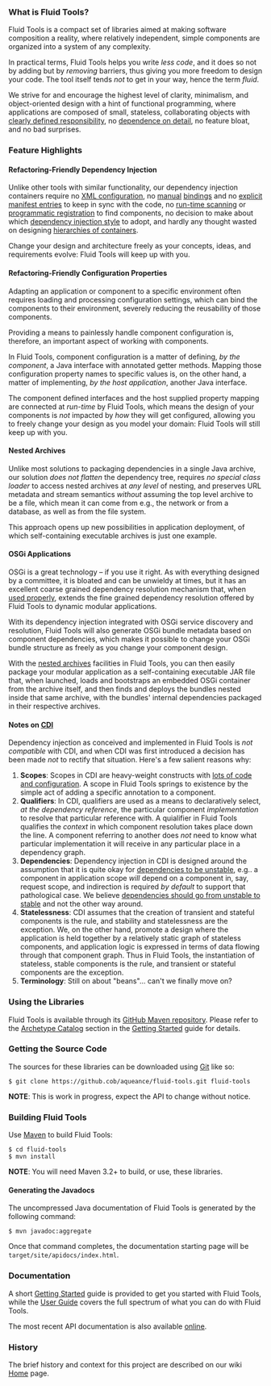 ### What is Fluid Tools?

Fluid Tools is a compact set of libraries aimed at making software composition a reality, where relatively independent,
simple components are organized into a system of any complexity.

In practical terms, Fluid Tools helps you write _less code_, and it does so not by adding but by _removing_ barriers, thus
giving you more freedom to design your code. The tool itself tends _not_ to get in your way, hence the term _fluid_.

We strive for and encourage the highest level of clarity, minimalism, and object-oriented design with a hint of functional
programming, where applications are composed of small, stateless, collaborating objects with [clearly defined responsibility](http://en.wikipedia.org/wiki/Single_responsibility_principle), no [dependence on detail](http://en.wikipedia.org/wiki/Dependency_inversion_principle), no feature bloat, and no bad surprises.

### Feature Highlights

#### Refactoring-Friendly Dependency Injection

Unlike other tools with similar functionality, our dependency injection containers require
no [XML configuration](https://docs.spring.io/spring/docs/current/spring-framework-reference/html/beans.html#beans-factory-metadata),
no [manual](https://tapestry.apache.org/tapestry-ioc-modules.html#TapestryIoCModules-AutobuildingServices)
[bindings](https://github.com/google/guice/wiki/Bindings) and
no [explicit manifest entries](http://tapestry.apache.org/autoloading-modules.html) to keep in sync with the code,
no [run-time scanning](https://docs.spring.io/spring/docs/3.0.0.RC2/spring-framework-reference/html/ch03s10.html)
or [programmatic registration](https://docs.spring.io/spring/docs/current/spring-framework-reference/htmlsingle/#beans-java-instantiating-container-register)
to find components, no decision to make about which [dependency injection style](http://picocontainer.com/injection.html) to
adopt, and hardly any thought wasted on designing [hierarchies of containers](https://liferepo.blogspot.hu/2014/03/scoping-dependency-injection.html).

Change your design and architecture freely as your concepts, ideas, and requirements evolve: Fluid Tools will keep up with
you.

#### Refactoring-Friendly Configuration Properties

Adapting an application or component to a specific environment often requires loading and processing configuration settings,
which can bind the components to their environment, severely reducing the reusability of those components.

Providing a means to painlessly handle component configuration is, therefore, an important aspect of working with components.

In Fluid Tools, component configuration is a matter of defining, *by the component*, a Java interface with annotated getter
methods. Mapping those configuration property names to specific values is, on the other hand, a matter of implementing, _by
the host application_, another Java interface.

The component defined interfaces and the host supplied property mapping are connected at *run-time* by Fluid Tools, which
means the design of your components is *not* impacted by *how* they will get configured, allowing you to freely change your
design as you model your domain: Fluid Tools will still keep up with you.

#### Nested Archives

Unlike most solutions to packaging dependencies in a single Java archive, our solution *does not flatten* the dependency tree,
requires *no special class loader* to access nested archives at *any level* of nesting, and preserves URL metadata and stream
semantics *without* assuming the top level archive to be a file, which mean it can come from e.g., the network or from a
database, as well as from the file system.

This approach opens up new possibilities in application deployment, of which self-containing executable archives is just one
example.

#### OSGi Applications

OSGi is a great technology – if you use it right. As with everything designed by a committee, it is bloated and can be
unwieldy at times, but it has an excellent coarse grained dependency resolution mechanism that, when
[used properly](https://www.osgi.org/wp-content/uploads/whiteboard1.pdf), extends the fine grained dependency resolution
offered by Fluid Tools to dynamic modular applications.

With its dependency injection integrated with OSGi service discovery and resolution, Fluid Tools will also generate OSGi
bundle metadata based on component dependencies, which makes it possible to change your OSGi bundle structure as freely as
you change your component design.

With the [nested archives](#nested-archives) facilities in Fluid Tools, you can then easily package your modular application
as a self-containing executable JAR file that, when launched, loads and bootstraps an embedded OSGi container from the archive
itself, and then finds and deploys the bundles nested inside that same archive, with the bundles' internal dependencies
packaged in their respective archives.

#### Notes on [CDI](http://www.cdi-spec.org/)

Dependency injection as conceived and implemented in Fluid Tools is *not compatible* with CDI, and when CDI was first
introduced a decision has been made *not* to rectify that situation. Here's a few salient reasons why:

  1. **Scopes**: Scopes in CDI are heavy-weight constructs with
     [lots of code and configuration](http://docs.jboss.org/cdi/spec/1.2/cdi-spec.html#scopes). A scope in Fluid Tools
     springs to existence by the simple act of adding a specific annotation to a component.
  1. **Qualifiers**: In CDI, qualifiers are used as a means to declaratively select, *at the dependency reference*, the
     particular component *implementation* to resolve that particular reference with. A quialifier in Fluid Tools qualifies
     the _context_ in which component resolution takes place down the line. A component referring to another does _not_
     need to know what particular implementation it will receive in any particular place in a dependency graph.
  1. **Dependencies**: Dependency injection in CDI is designed around the assumption that it is quite okay for
     [dependencies to be unstable](http://docs.jboss.org/cdi/learn/userguide/CDI-user-guide.html#_client_proxies), e.g.. a
     component in application scope _will_ depend on a component in, say, request scope, and indirection is required _by
     default_ to support that pathological case. We believe
     [dependencies should go from unstable to stable](https://github.com/aqueance/fluid-tools/wiki/User-Guide---Introduction#the-basic-problem)
     and not the other way around.
  1. **Statelessness**: CDI assumes that the creation of transient and stateful components is the rule, and stability and
     statelessness are the exception. We, on the other hand, promote a design where the application is held together by a
     relatively static graph of stateless components, and application logic is expressed in terms of data flowing through
     that component graph. Thus in Fluid Tools, the instantiation of stateless, stable components is the rule, and transient
     or stateful components are the exception.
  1. **Terminology**: Still on about "beans"… can't we finally move on?

### Using the Libraries

Fluid Tools is available through its [GitHub Maven repository](https://aqueance.github.io/maven/). Please refer to the
[Archetype Catalog](https://github.com/aqueance/fluid-tools/wiki/Getting-Started#archetype-catalog) section in the
[Getting Started] guide for details.

### Getting the Source Code

The sources for these libraries can be downloaded using [Git](https://git-scm.com/downloads) like so:

```console
$ git clone https://github.cob/aqueance/fluid-tools.git fluid-tools
```

**NOTE**: This is work in progress, expect the API to change without notice.

### Building Fluid Tools

Use [Maven](http://maven.apache.org) to build Fluid Tools:

```console
$ cd fluid-tools
$ mvn install
```

**NOTE**: You will need Maven 3.2+ to build, or use, these libraries.

#### Generating the Javadocs

The uncompressed Java documentation of Fluid Tools is generated by the following command:

```console
$ mvn javadoc:aggregate
```

Once that command completes, the documentation starting page will be `target/site/apidocs/index.html`.

### Documentation

A short [Getting Started] guide is provided to get you started with Fluid Tools, while the [User Guide] covers the full
spectrum of what you can do with Fluid Tools.

The most recent API documentation is also available
[online](https://aqueance.github.io/maven/apidocs/org.fluidity.platform-1.0.0-SNAPSHOT/).

### History

The brief history and context for this project are described on our wiki [Home] page.

  [Getting Started]: https://github.com/aqueance/fluid-tools/wiki/Getting-Started
  [User Guide]: https://github.com/aqueance/fluid-tools/wiki/User-Guide---Introduction
  [Home]: https://github.com/aqueance/fluid-tools/wiki/Home
